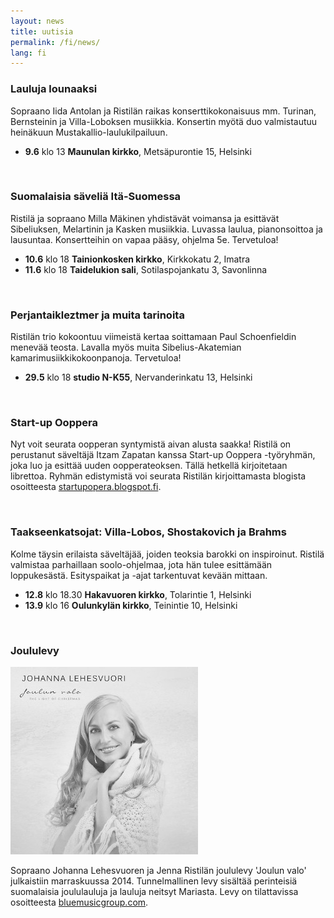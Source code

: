 ```yaml
---
layout: news
title: uutisia
permalink: /fi/news/
lang: fi
---
```


<!--
<img src="/images/jenna3.jpg" width="300px" alt="Jenna Ristilä" style="float: right; margin-left: 50px; margin-top: 25px;  ">
<h1>{{ page.title }}</h1>
-->

### Lauluja lounaaksi

Sopraano Iida Antolan ja Ristilän raikas konserttikokonaisuus mm. Turinan, Bernsteinin ja Villa-Loboksen musiikkia. Konsertin myötä duo valmistautuu heinäkuun Mustakallio-laulukilpailuun.

- __9.6__ klo 13 __Maunulan kirkko__, Metsäpurontie 15, Helsinki

<br/>

### Suomalaisia säveliä Itä-Suomessa

Ristilä ja sopraano Milla Mäkinen yhdistävät voimansa ja esittävät Sibeliuksen, Melartinin ja Kasken musiikkia. Luvassa laulua, pianonsoittoa ja lausuntaa. Konsertteihin on vapaa pääsy, ohjelma 5e. Tervetuloa!

- __10.6__ klo 18 __Tainionkosken kirkko__, Kirkkokatu 2, Imatra
- __11.6__ klo 18 __Taidelukion sali__, Sotilaspojankatu 3, Savonlinna

<br/>

### Perjantaikleztmer ja muita tarinoita

Ristilän trio kokoontuu viimeistä kertaa soittamaan Paul Schoenfieldin menevää teosta. Lavalla myös muita Sibelius-Akatemian kamarimusiikkikokoonpanoja. Tervetuloa! 

- __29.5__ klo 18 __studio N-K55__, Nervanderinkatu 13, Helsinki

<br/>

### Start-up Ooppera

Nyt voit seurata oopperan syntymistä aivan alusta saakka! Ristilä on perustanut säveltäjä Itzam Zapatan kanssa Start-up Ooppera -työryhmän, joka luo ja esittää uuden oopperateoksen. Tällä hetkellä kirjoitetaan librettoa. Ryhmän edistymistä voi seurata Ristilän kirjoittamasta blogista osoitteesta [startupopera.blogspot.fi](http://startupopera.blogspot.fi/).

<br/>

### Taakseenkatsojat: Villa-Lobos, Shostakovich ja Brahms

Kolme täysin erilaista säveltäjää, joiden teoksia barokki on inspiroinut. Ristilä valmistaa parhaillaan soolo-ohjelmaa, jota hän tulee esittämään loppukesästä. Esityspaikat ja -ajat tarkentuvat kevään mittaan.

- __12.8__ klo 18.30 __Hakavuoren kirkko__, Tolarintie 1, Helsinki
- __13.9__ klo 16 __Oulunkylän kirkko__, Teinintie 10, Helsinki

<br/>

### Joululevy

![Christmas cd](/images/christmas_cd.jpg)

Sopraano Johanna Lehesvuoren ja Jenna Ristilän joululevy 'Joulun valo' julkaistiin marraskuussa 2014. Tunnelmallinen levy sisältää perinteisiä suomalaisia joululauluja ja lauluja neitsyt Mariasta. Levy on tilattavissa osoitteesta [bluemusicgroup.com](http://lightofchristmas.bluemusicgroup.com/). 

